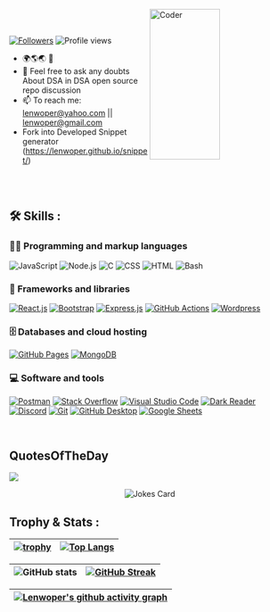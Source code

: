 
<div>
 <img src="https://topdevs.org/images/site/services/webdev/hero-bg.svg" alt="Coder" width = "50%" height= "270" align = "right"> 
 
</br> </br>

<!--  [![Stars](https://img.shields.io/github/stars/lenwoper?label=Profile%20Stars&logo=Profile%20stars&logoColor=b)](#)  -->
 [![Followers](https://img.shields.io/github/followers/lenwoper)](#)
![Profile views](https://gpvc.arturio.dev/lenwoper)
-  🌍🌎🌏  🔭
- 💬 Feel free to ask any doubts About DSA in DSA open source repo discussion 
- 📫 To reach me: lenwoper@yahoo.com || lenwoper@gmail.com 
-  Fork into Developed  Snippet generator (https://lenwoper.github.io/snippet/)

</div>
 </br> </br>
 
<!-- leetcode and stackoverflow stats  -->

<!-- | # Leetcode   ![LeetCode Stats](https://leetcode.card.workers.dev//len__1?theme=auto&font=)
| # Stackoverflow  [![stackoverflow card](https://readme-components.vercel.app/api?component=stackoverflow&stackoverflowid=14080500)](https://stackoverflow.com/users/14080500/abhijeet-kumar) |
| :---: | :---: | -->


 <!-- -------------------------------------------------------------    Middle Section  ------------------------------------------------------------------------- -->
 
 ## 🛠️ Skills : 

 ### 👨‍💻 Programming and markup languages
 
<p>

  <img alt="JavaScript" src="https://img.shields.io/badge/JavaScript-F7DF1E.svg?logo=javascript&logoColor=black">
<img alt="Node.js" src="https://img.shields.io/badge/Node.js-43853D.svg?logo=node.js&logoColor=white">
<img alt="C" src="https://custom-icon-badges.demolab.com/badge/C-03599C.svg?logo=c-in-hexagon&logoColor=white">
<img alt="CSS" src="https://img.shields.io/badge/CSS-1572B6.svg?logo=css3&logoColor=white">
    <img alt="HTML" src="https://img.shields.io/badge/HTML-E34F26.svg?logo=html5&logoColor=white">
<img alt="Bash" src="https://img.shields.io/badge/Bash-121011.svg?logo=gnu-bash&logoColor=white">

</p>

### 🧰 Frameworks and libraries

<p>
    <a href="#"><img alt="React.js" src="https://img.shields.io/badge/React.js-404d59.svg?logo=express&logoColor=white"></a>
    <a href="#"><img alt="Bootstrap" src="https://img.shields.io/badge/Bootstrap-7952B3.svg?logo=bootstrap&logoColor=white"></a>
    <a href="#"><img alt="Express.js" src="https://img.shields.io/badge/Express.js-404d59.svg?logo=express&logoColor=white"></a>
    <a href="#"><img alt="GitHub Actions" src="https://img.shields.io/badge/GitHub%20Actions-2671E5.svg?logo=github%20actions&logoColor=white"></a>
    <a href="#"><img alt="Wordpress" src="https://img.shields.io/badge/Wordpress-21759B?logo=wordpress&logoColor=white"></a>
</p>

### 🗄️ Databases and cloud hosting

<p>
    <a href="#"><img alt="GitHub Pages" src="https://img.shields.io/badge/GitHub%20Pages-327FC7.svg?logo=github&logoColor=white"></a>
    <a href="#"><img alt="MongoDB" src ="https://img.shields.io/badge/MongoDB-4ea94b.svg?logo=mongodb&logoColor=white"></a>
</p>

### 💻 Software and tools

<p>
    <a href="#"><img alt="Postman" src="https://img.shields.io/badge/Postman-FF6C37?logo=postman&logoColor=white"></a>
    <a href="#"><img alt="Stack Overflow" src="https://img.shields.io/badge/-Stack%20Overflow-FE7A16?logo=stack-overflow&logoColor=white"></a>
    <a href="#"><img alt="Visual Studio Code" src="https://img.shields.io/badge/Visual%20Studio%20Code-0078d7.svg?logo=visual-studio-code&logoColor=white"></a>
    <a href="#"><img alt="Dark Reader" src="https://img.shields.io/badge/-Dark%20Reader-141E24?logo=dark-reader&logoColor=white"></a>
    <a href="#"><img alt="Discord" src="https://img.shields.io/badge/-Discord-5865F2.svg?logo=discord&logoColor=white"></a>
    <a href="#"><img alt="Git" src="https://img.shields.io/badge/Git-F05033.svg?logo=git&logoColor=white"></a>
    <a href="#"><img alt="GitHub Desktop" src="https://img.shields.io/badge/GitHub%20Desktop-8034A9.svg?logo=github&logoColor=white"></a>
    <a href="#"><img alt="Google Sheets" src="https://img.shields.io/badge/Sheets-34A853.svg?logo=google%20sheets&logoColor=white"></a>

</p>

</br>

<!-- --------------------------------------------------------------    Achievements  ---------------------------------------------------------------------------- -->

## QuotesOfTheDay 
<!--
<div>
 
<a href='https://archiveprogram.github.com/'><img src='https://raw.githubusercontent.com/acervenky/animated-github-badges/master/assets/acbadge.gif' width='40' height='40'></a> <a href='https://docs.github.com/en/developers'><img src='https://raw.githubusercontent.com/acervenky/animated-github-badges/master/assets/devbadge.gif' width='40' height='40'></a> <a href='https://github.com/pricing'><img src='https://raw.githubusercontent.com/acervenky/animated-github-badges/master/assets/pro.gif' width='40' height='40'></a> <a href='https://stars.github.com/'><img src='https://raw.githubusercontent.com/acervenky/animated-github-badges/master/assets/starbadge.gif' width='35' height='35'></a> <a href='https://docs.github.com/en/github/supporting-the-open-source-community-with-github-sponsors'><img src='https://raw.githubusercontent.com/acervenky/animated-github-badges/master/assets/sponsorbadge.gif' width='35' height='35'></a>  -->

<div align='start'>
<!-- -------------------------------------------------------------   Thoughts  ------------------------------------------------------------------------- -->

![](https://quotes-github-readme.vercel.app/api?type=horizontal&theme=dark) 
 
 </div>
 
</div>

<!-- --------------------------------------------------------------    Social Media  ---------------------------------------------------------------------------- -->
<div>
<!--  connect platform links-->
<!-- ## 📮Be Connected : 
<p align="left">
<a href="https://linkedin.com/in/abhishek-patil-8b6780235" target="blank"><img align="center" src="https://raw.githubusercontent.com/rahuldkjain/github-profile-readme-generator/master/src/images/icons/Social/linked-in-alt.svg" alt="abhi" height="30" width="40" /></a>
<a href="https://leetcode.com/len__1/" target="blank"><img align="center" src="https://raw.githubusercontent.com/rahuldkjain/github-profile-readme-generator/master/src/images/icons/Social/leet-code.svg" alt="abhijeet" height="30" width="40" /></a>
<a href="https://www.hackerrank.com/coder_abhi0713" target="blank"><img align="center" src="https://raw.githubusercontent.com/rahuldkjain/github-profile-readme-generator/master/src/images/icons/Social/hackerrank.svg" alt="coder_abhi0713" height="30" width="40" /></a>
<a href="https://instagram.com/abhishekpatil.24" target="blank"><img align="center" src="https://raw.githubusercontent.com/rahuldkjain/github-profile-readme-generator/master/src/images/icons/Social/instagram.svg" alt="abhishekpatil.24" height="30" width="40" /></a>
<a href="https://codeforces.com/profile/coder.abhi71" target="blank"><img align="center" src="https://raw.githubusercontent.com/rahuldkjain/github-profile-readme-generator/master/src/images/icons/Social/codeforces.svg" alt="coder.abhi71" height="30" width="40" /></a>
<a href="https://auth.geeksforgeeks.org/user/coder_abhi0713" target="blank"><img align="center" src="https://raw.githubusercontent.com/rahuldkjain/github-profile-readme-generator/master/src/images/icons/Social/geeks-for-geeks.svg" alt="coder_abhi0713" height="30" width="40" /></a>
</p> -->

<div align='center'>

![Jokes Card](https://readme-jokes.vercel.app/api?theme=default)

</div>

</div>
<!-- -------------------------------------------------------------   Trophy and Stats  ------------------------------------------------------------------------- -->

## Trophy & Stats :

| [![trophy](https://github-profile-trophy.vercel.app/?username=lenwoper)](https://github.com/ryo-ma/github-profile-trophy) | [![Top Langs](https://github-readme-stats.vercel.app/api/top-langs/?username=lenwoper&layout=compact)](https://github.com/lenwoper/github-readme-stats) |
| :---: | :---: |


| ![GitHub stats](https://github-readme-stats.vercel.app/api?username=lenwoper&theme=dark&show_icons=true&count_private=true) | [![GitHub Streak](https://streak-stats.demolab.com?user=lenwoper&theme=dark&border_radius=4)](https://git.io/streak-stats) |
| :---: | :---: |

| [![Lenwoper's github activity graph](https://activity-graph.herokuapp.com/graph?username=lenwoper&theme=react-dark)](https://github.com/abhishek/github-readme-activity-graph) |  
| :---: |



